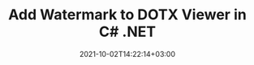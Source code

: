 ---
############################# Static ############################
layout: "autogen-gist"
date: 2021-10-02T14:22:14+03:00
draft: false
path: "total/net/watermark/dotx/"
other_out_formats: "PDF DOC DOCX DOCM DOT DOTM DOTX RTF XLS XLSM XLSX XLT XLTM XLTX CSV XLAM PPT PPTX PPTM PPS PPSX PPSM POT POTX POTM EML EMLX OFT MSG ODT BMP GIF JPEG JP2 PNG TIFF WEBP VSD VDX VSDM VSDX VSS VSSM VSSX VST VSTM VSTX VSX VTX JPG Word Excel Image Visio Email"
ad_headline: "Add Watermark to DOTX | C#"
ad_description: "Add, search, modify and remove watermarks from DOTX file in C# .NET"

############################# Head ############################
head_title: "Add Text or Image Watermark to DOTX in C# ASP.NET"
head_description: "Add, search, modify and remove text or image watermark from a DOTX, Word, Excel, PowerPoint, diagram or image file within a C#, ASP.NET, VB.NET, .NET Core, Xamarin and Mono in your desktop, web or mobile application."

############################# Header ############################
title: "Add Watermark to DOTX Viewer in C# .NET"
description: "Add watermark images to the DOTX document viewer applications that are developed within C#, ASP.NET, VB.NET, .NET Core, Xamarin and Mono platforms. Use advanced watermarks management methods to display, search, modify and remove various watermark types from PDF, Microsoft Word documents, Excel spreadsheets, PowerPoint presentations, diagrams, email attachments and image file formats. You can easily display the watermarked file as an HTML, Image or PDF file inside your applications without using any additional software."

############################# SubMenu ############################
submenu:
    enable: false

############################# Content ############################
content:
    enable: true
    block:
    - title_left: "Add Image Watermark to PDF File in .NET"
      content_left: |
          [Conholdate.Total for .NET](https://products.conholdate.com/total/net/) makes it easy for .NET developers to add image watermarks to their document viewer applications by adding a few easy steps.

          -   Instantiate **Watermarker** with input document format
          -   Use watermark image path as constructor parameter of **ImageWatermark** class
          -   Set the watermark size and alignment
          -   Add watermark to the **watermarker** and create output document
          -   Instantiate **Viewer** with output document
          -   Set options to view document as HTML
          
      title_right: "APIs Download & Installation Instructions"
      content_right: |
          The below code example requires `GroupDocs.Watermark` & `GroupDocs.Viewer` namespaces to insert image watermark to the document and display it as an HTML file on different operating systems such as Windows, Linux or macOS while using platforms such as Windows Azure, Mono and Xamarin.
          
          Get the respective files from the [downloads](https://downloads.conholdate.com/total/net) or fetch the whole package from [NuGet](https://www.nuget.org/packages/Conholdate.Total/) to add 'Conholdate.Total` directly in your workspace. Explore other [.NET APIs for Office documents](https://products.conholdate.com/total/net/) as offered by Conholdate.Total.
          
      gisthash: "655c316366548f2d74110b3336913832"
      gistfile: "insert-image-watermark-to-pdf.cs"

    - title_left: "Add Text Watermark to PDF File in .NET"
      content_left: |
          The below code example demonstrates how to add text watermark into a PDF document using a few lines of C# code. It will insert watermark to all the pages of the supported document formats.

          -   Instantiate **Watermarker** with input PDF document
          -   Initialize the **Font** to be used for watermark
          -   Create the **TextWatermark** object
          -   Set watermark properties (alignment, color etc)
          -   Add watermark to the watermarker and generate output document
        
      title_right: "Add, Search, Modify & Remove Watermarks"
      content_right: |
          The .NET Watermark API offers a powerful watermarks management solution and allows you to search all possible watermarks as present on the source document. It can also detect the watermarks that are already added by the third party tools or software. You can easily modify the text or image within the found watermarks and remove all or any particular watermark from the document that is previously added.

          The supported watermark types include XObject, Artifact, Annotation, Shape, text and image.
          
      gisthash: "a7ed65fc41e058ea08854530444ce267"
      gistfile: "insert-text-watermark-to-pdf.cs"

############################# About Formats ############################
about_formats:
    enable: false
############################# More Formats ############################
more_formats:
    enable: true
    auto: false
    other_out_formats: PDF DOC DOCX DOCM DOT DOTM DOTX RTF XLS XLSM XLSX XLT XLTM XLTX CSV XLAM PPT PPTX PPTM PPS PPSX PPSM POT POTX POTM EML EMLX OFT MSG ODT BMP GIF JPEG JP2 PNG TIFF WEBP VSD VDX VSDM VSDX VSS VSSM VSSX VST VSTM VSTX VSX VTX JPG Word Excel Image Visio Email
############################# Back to top ###############################
back_to_top:
  enable: true
---